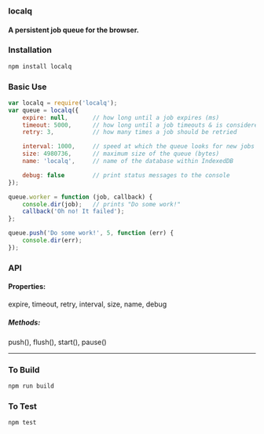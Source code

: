 ### localq
#### A persistent job queue for the browser.

### Installation
```bash
npm install localq
```

### Basic Use
```js
var localq = require('localq');
var queue = localq({
    expire: null,       // how long until a job expires (ms)
    timeout: 5000,      // how long until a job timeouts & is considered "failed" (ms)
    retry: 3,           // how many times a job should be retried

    interval: 1000,     // speed at which the queue looks for new jobs (ms)
    size: 4980736,      // maximum size of the queue (bytes)
    name: 'localq',     // name of the database within IndexedDB

    debug: false        // print status messages to the console
});

queue.worker = function (job, callback) {
    console.dir(job);   // prints "Do some work!"
    callback('Oh no! It failed');
};
```

```js
queue.push('Do some work!', 5, function (err) {
    console.dir(err);
});
```

### API
#### Properties:
expire, timeout, retry, interval, size, name, debug

##### Methods: 
push(), flush(), start(), pause()

---

### To Build
```bash
npm run build
```

### To Test
```bash
npm test
```
